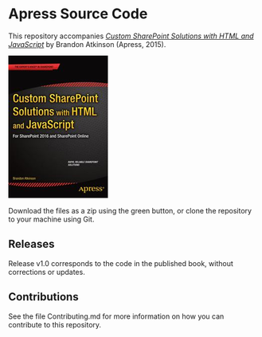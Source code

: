 # Apress Source Code

This repository accompanies [*Custom SharePoint Solutions with HTML and JavaScript*](http://www.apress.com/9781484205457) by Brandon Atkinson (Apress, 2015).

![Cover image](9781484205457.jpg)

Download the files as a zip using the green button, or clone the repository to your machine using Git.

## Releases

Release v1.0 corresponds to the code in the published book, without corrections or updates.

## Contributions

See the file Contributing.md for more information on how you can contribute to this repository.
